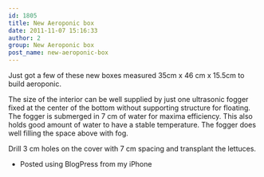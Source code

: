 ```yaml
---
id: 1805
title: New Aeroponic box
date: 2011-11-07 15:16:33
author: 2
group: New Aeroponic box
post_name: new-aeroponic-box
---
```


Just got a few of these new boxes measured 35cm x 46 cm x 15.5cm to build aeroponic.

The size of the interior can be well supplied by just one ultrasonic fogger fixed at the center of the bottom without supporting structure for floating. The fogger is submerged in 7 cm of water for maxima efficiency. This also holds good amount of water to have a stable temperature. The fogger does well filling the space above with fog.

Drill 3 cm holes on the cover with 7 cm spacing and transplant the lettuces.

- Posted using BlogPress from my iPhone